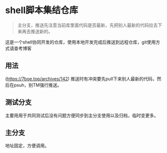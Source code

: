 # shell脚本集结仓库
>主分支，推送先注意当前库里面代码是否最新，先把别人最新的代码拉去下来再去推送新的。

这是一个shell协同开发的仓库，使用本地开发完成后推送到远程仓库，git使用方式请查考博客

## 用法
(https://7boe.top/archives/142)
推送时有冲突要先pull下来别人最新的代码，然后在psuh，别TM强行推送。
 
## 测试分支
主要用用于共同测试后没有问题方便同步到主分支使用以及归档，临时变更多。

## 主分支
地址固定，方便调用。

